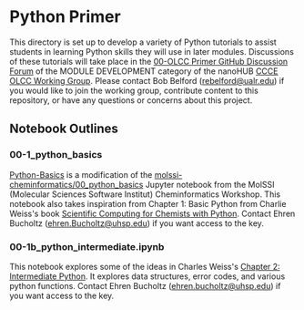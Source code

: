 # Python Primer
This directory is set up to develop a variety of Python tutorials to assist students in learning Python skills they will use in later modules. Discussions of these tutorials will take place in the [00-OLCC Primer GitHub Discussion Forum](ttps://nanohub.org/groups/ccce/forum/module-development/0-general-discussion-and-information) of the MODULE DEVELOPMENT category of the nanoHUB [CCCE OLCC Working Group](https://nanohub.org/groups/ccce/forum). Please contact Bob Belford (rebelford@ualr.edu) if you would like to join the working group, contribute content to this repository, or have any questions or concerns about this project.

## Notebook Outlines
### 00-1_python_basics
[Python-Basics](https://github.com/DivCHED-CCCE/DataChemistryOLCC/blob/main/module-development/00-OLCC-Primer/00-1a-python-basics.ipynb) is a modification of the [molssi-cheminformatics/00_python_basics](https://github.com/MolSSI-Education/molssi-cheminformatics/blob/main/00_python_basics.ipynb) Jupyter notebook from the MolSSI (Molecular Sciences Software Institut) Cheminformatics Workshop. This notebook also takes inspiration from Chapter 1: Basic Python from Charlie Weiss's book [Scientific Computing for Chemists with Python](https://weisscharlesj.github.io/SciCompforChemists/notebooks/introduction/intro.html). Contact Ehren Bucholtz (ehren.Bucholtz@uhsp.edu) if you want access to the key.  

### 00-1b_python_intermediate.ipynb

This notebook explores some of the ideas in Charles Weiss's [Chapter 2: Intermediate Python](https://weisscharlesj.github.io/SciCompforChemists/notebooks/chapter_02/chap_02_notebook.html). It explores data structures, error codes, and various python functions. Contact Ehren Bucholtz (ehren.bucholtz@uhsp.edu) if you want access to the key.

 